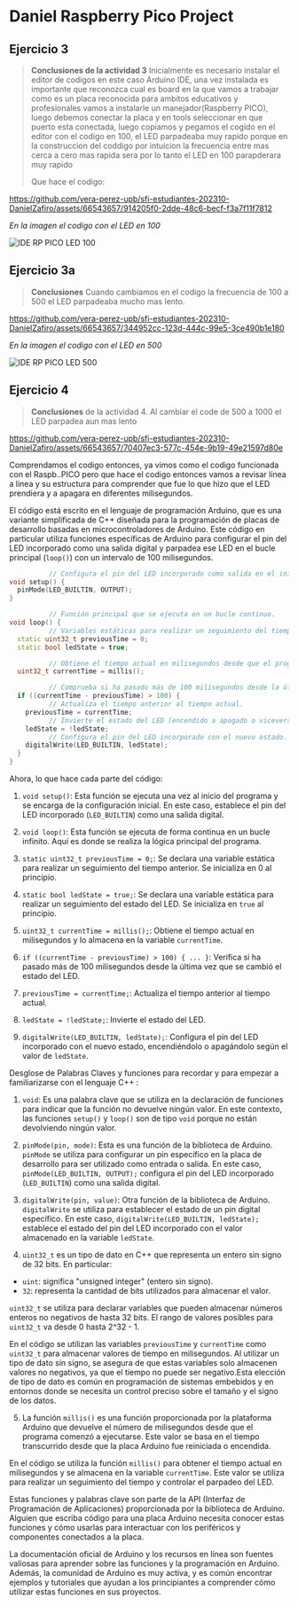 # Daniel Raspberry Pico Project

## Ejercicio 3

> **Conclusiones de la actividad 3** Inicialmente es necesario instalar el editor de codigos en este caso Arduino IDE, una vez instalada es importante que reconozca cual es board en la que vamos a trabajar como es un placa reconocida para ambitos educativos y profesionales vamos a instalarle un manejador(Raspberry PICO), luego debemos conectar la placa y en tools seleccionar en que puerto esta conectada, luego copiamos y pegamos el cogido en el editor con el codigo en 100, el LED parpadeaba muy rapido porque en la construccion del coddigo por intuicion la frecuencia entre mas cerca a cero mas rapida sera por lo tanto el LED en 100 parapderara muy rapido
>
> Que hace el codigo: 
> 

https://github.com/vera-perez-upb/sfi-estudiantes-202310-DanielZafiro/assets/66543657/914205f0-2dde-48c6-becf-f3a7f11f7812 

*En la imagen el codigo con el LED en 100*

![IDE RP PICO LED 100](https://github.com/vera-perez-upb/sfi-estudiantes-202310-DanielZafiro/assets/66543657/d8076077-6a8f-460b-bcad-bad185a1ebef)

## Ejercicio 3a

> **Conclusiones** Cuando cambiamos en el codigo la frecuencia de 100 a 500 el LED parpadeaba mucho mas lento.


https://github.com/vera-perez-upb/sfi-estudiantes-202310-DanielZafiro/assets/66543657/344952cc-123d-444c-99e5-3ce490b1e180


*En la imagen el codigo con el LED en 500*

![IDE RP PICO LED 500](https://github.com/vera-perez-upb/sfi-estudiantes-202310-DanielZafiro/assets/66543657/6e484d55-2513-42f5-8ca7-7ff15363f841)

## Ejercicio 4

> **Conclusiones** de la actividad 4. Al cambiar el code de 500 a 1000 el LED parpadea aun mas lento 

https://github.com/vera-perez-upb/sfi-estudiantes-202310-DanielZafiro/assets/66543657/70407ec3-577c-454e-9b19-49e21597d80e

Comprendamos el codigo entonces, ya vimos como el codigo funcionada con el Raspb..PICO pero que hace el codigo
entonces vamos a revisar linea a linea y su estructura para comprender que fue lo que hizo que el LED prendiera y a apagara en diferentes milisegundos.

El código está escrito en el lenguaje de programación Arduino, que es una variante simplificada de C++ diseñada para la programación de placas de desarrollo basadas en microcontroladores de Arduino. Este código en particular utiliza funciones específicas de Arduino para configurar el pin del LED incorporado como una salida digital y parpadea ese LED en el bucle principal (`loop()`) con un intervalo de 100 milisegundos.

```cpp
          // Configura el pin del LED incorporado como salida en el inicio del programa.
void setup() {
  pinMode(LED_BUILTIN, OUTPUT);
}

          // Función principal que se ejecuta en un bucle continuo.
void loop() {
          // Variables estáticas para realizar un seguimiento del tiempo anterior y del estado del LED.
  static uint32_t previousTime = 0;
  static bool ledState = true;

          // Obtiene el tiempo actual en milisegundos desde que el programa inició.
  uint32_t currentTime = millis();

          // Comprueba si ha pasado más de 100 milisegundos desde la última vez.
  if ((currentTime - previousTime) > 100) {
          // Actualiza el tiempo anterior al tiempo actual.
    previousTime = currentTime;
          // Invierte el estado del LED (encendido a apagado o viceversa).
    ledState = !ledState;
          // Configura el pin del LED incorporado con el nuevo estado.
    digitalWrite(LED_BUILTIN, ledState);
  }
}

```

Ahora, lo que hace cada parte del código:

1. `void setup()`: Esta función se ejecuta una vez al inicio del programa y se encarga de la configuración inicial. En este caso, establece el pin del LED incorporado (`LED_BUILTIN`) como una salida digital.

2. `void loop()`: Esta función se ejecuta de forma continua en un bucle infinito. Aquí es donde se realiza la lógica principal del programa.

3. `static uint32_t previousTime = 0;`: Se declara una variable estática para realizar un seguimiento del tiempo anterior. Se inicializa en 0 al principio.

4. `static bool ledState = true;`: Se declara una variable estática para realizar un seguimiento del estado del LED. Se inicializa en `true` al principio.

5. `uint32_t currentTime = millis();`: Obtiene el tiempo actual en milisegundos y lo almacena en la variable `currentTime`.

6. `if ((currentTime - previousTime) > 100) { ... }`: Verifica si ha pasado más de 100 milisegundos desde la última vez que se cambió el estado del LED.

7. `previousTime = currentTime;`: Actualiza el tiempo anterior al tiempo actual.

8. `ledState = !ledState;`: Invierte el estado del LED.

9. `digitalWrite(LED_BUILTIN, ledState);`: Configura el pin del LED incorporado con el nuevo estado, encendiéndolo o apagándolo según el valor de `ledState`.

Desglose de Palabras Claves y funciones para recordar y para empezar a familiarizarse con el lenguaje C++ :

1. `void`: Es una palabra clave que se utiliza en la declaración de funciones para indicar que la función no devuelve ningún valor. En este contexto, las funciones `setup()` y `loop()` son de tipo `void` porque no están devolviendo ningún valor.

2. `pinMode(pin, mode)`: Esta es una función de la biblioteca de Arduino. `pinMode` se utiliza para configurar un pin específico en la placa de desarrollo para ser utilizado como entrada o salida. En este caso, `pinMode(LED_BUILTIN, OUTPUT);` configura el pin del LED incorporado (`LED_BUILTIN`) como una salida digital.

3. `digitalWrite(pin, value)`: Otra función de la biblioteca de Arduino. `digitalWrite` se utiliza para establecer el estado de un pin digital específico. En este caso, `digitalWrite(LED_BUILTIN, ledState);` establece el estado del pin del LED incorporado con el valor almacenado en la variable `ledState`.

4. `uint32_t` es un tipo de dato en C++ que representa un entero sin signo de 32 bits. En particular:

- `uint`: significa "unsigned integer" (entero sin signo).
- `32`: representa la cantidad de bits utilizados para almacenar el valor.

 `uint32_t` se utiliza para declarar variables que pueden almacenar números enteros no negativos de hasta 32 bits. El rango de valores posibles para `uint32_t` va desde 0 hasta 2^32 - 1.

En el código se utilizan las variables `previousTime` y `currentTime` como `uint32_t` para almacenar valores de tiempo en milisegundos. Al utilizar un tipo de dato sin signo, se asegura de que estas variables solo almacenen valores no negativos, ya que el tiempo no puede ser negativo.Esta elección de tipo de dato es común en programación de sistemas embebidos y en entornos donde se necesita un control preciso sobre el tamaño y el signo de los datos.

5. La función `millis()` es una función proporcionada por la plataforma Arduino que devuelve el número de milisegundos desde que el programa comenzó a ejecutarse. Este valor se basa en el tiempo transcurrido desde que la placa Arduino fue reiniciada o encendida.

En el código se utiliza la función `millis()` para obtener el tiempo actual en milisegundos y se almacena en la variable `currentTime`. Este valor se utiliza para realizar un seguimiento del tiempo y controlar el parpadeo del LED.

Estas funciones y palabras clave son parte de la API (Interfaz de Programación de Aplicaciones) proporcionada por la biblioteca de Arduino. Alguien que escriba código para una placa Arduino necesita conocer estas funciones y cómo usarlas para interactuar con los periféricos y componentes conectados a la placa.

La documentación oficial de Arduino y los recursos en línea son fuentes valiosas para aprender sobre las funciones y la programación en Arduino. Además, la comunidad de Arduino es muy activa, y es común encontrar ejemplos y tutoriales que ayudan a los principiantes a comprender cómo utilizar estas funciones en sus proyectos.

